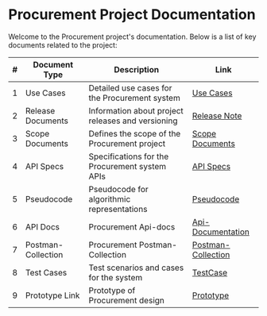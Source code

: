 # Procurement Project Documentation

Welcome to the Procurement project's documentation. Below is a list of key documents related to the project:

| # | Document Type | Description | Link |
|---|---------------|-------------|------|
| 1 | Use Cases | Detailed use cases for the Procurement system | [Use Cases](https://github.com/umranBatuwah/Procurement-Docs/tree/main/use%20cases) |
| 2 | Release Documents | Information about project releases and versioning | [Release Note](https://github.com/umranBatuwah/Procurement-Docs/blob/main/PROCUREMENT%20release%20note.md) |
| 3 | Scope Documents | Defines the scope of the Procurement project | [Scope Documents](https://github.com/umranBatuwah/Procurement-Docs/blob/main/Project%20Scope%20Document.md) |
| 4 | API Specs | Specifications for the Procurement system APIs | [API Specs](https://github.com/umranBatuwah/Procurement-Docs/blob/main/Api-docs/Procurement-Api-Specs.yaml) |
| 5 | Pseudocode | Pseudocode for algorithmic representations | [Pseudocode](https://github.com/umranBatuwah/Procurement-Docs/blob/main/Api-docs/psuedocode.md) |
| 6 | API Docs| Procurement Api-docs | [Api-Documentation](https://github.com/umranBatuwah/Procurement-Docs/blob/main/Api-docs/README.md) |
| 7 | Postman-Collection| Procurement Postman-Collection | [Postman-Collection](https://github.com/umranBatuwah/Procurement-Docs/blob/main/Api-docs/Procurement%20Service%20API.postman_collection.json) |
| 8 | Test Cases | Test scenarios and cases for the system | [TestCase](https://github.com/umranBatuwah/Procurement-Docs/tree/main/TESTCASES%20MD%20FILE)|
| 9 | Prototype Link | Prototype of Procurement design | [Prototype](https://www.figma.com/proto/DohWi6P6r52YUhMWPS53GL/Proco?type=design&node-id=1-76014&t=kUjOsP3fOttIiXGt-1&scaling=min-zoom&page-id=1%3A52962&starting-point-node-id=2%3A66294) |

